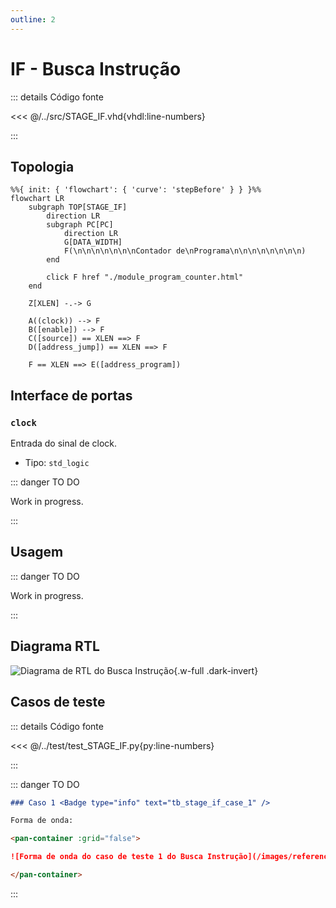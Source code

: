 ```yaml
---
outline: 2
---
```


# IF - Busca Instrução

::: details Código fonte <a href="https://github.com/pfeinsper/24a-CTI-RISCV/blob/main/src/STAGE_IF.vhd" target="blank" style="float:right"><Badge type="tip" text="STAGE_IF.vhd &boxbox;" /></a>

<<< @/../src/STAGE_IF.vhd{vhdl:line-numbers}

:::

## Topologia

<pan-container selector=".mermaid">

```mermaid
%%{ init: { 'flowchart': { 'curve': 'stepBefore' } } }%%
flowchart LR
    subgraph TOP[STAGE_IF]
        direction LR
        subgraph PC[PC]
            direction LR
            G[DATA_WIDTH]
            F(\n\n\n\n\n\n\nContador de\nPrograma\n\n\n\n\n\n\n\n)
        end

        click F href "./module_program_counter.html"
    end
    
    Z[XLEN] -.-> G

    A((clock)) --> F
    B([enable]) --> F
    C([source]) == XLEN ==> F
    D([address_jump]) == XLEN ==> F

    F == XLEN ==> E([address_program])
```

</pan-container>

## Interface de portas

### `clock` <Badge type="warning" text="INPUT" />

Entrada do sinal de clock.

- Tipo: `std_logic`

::: danger TO DO

Work in progress.

:::

## Usagem

::: danger TO DO

Work in progress.

:::

## Diagrama RTL

<pan-container>

![Diagrama de RTL do Busca Instrução](/images/reference/components/stage_if_netlist.svg){.w-full .dark-invert}

</pan-container>

## Casos de teste

::: details Código fonte <a href="https://github.com/pfeinsper/24a-CTI-RISCV/blob/main/test/test_STAGE_IF.py" target="blank" style="float:right"><Badge type="tip" text="test_STAGE_IF.py &boxbox;" /></a>

<<< @/../test/test_STAGE_IF.py{py:line-numbers}

:::

::: danger TO DO

```md
### Caso 1 <Badge type="info" text="tb_stage_if_case_1" />

Forma de onda:

<pan-container :grid="false">

![Forma de onda do caso de teste 1 do Busca Instrução](/images/reference/components/tb_stage_if_case_1.svg){.w-full .dark-invert}

</pan-container>

```

:::
